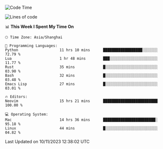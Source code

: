 <!--START_SECTION:waka-->
![Code Time](http://img.shields.io/badge/Code%20Time-1%2C660%20hrs%2016%20mins-blue)

![Lines of code](https://img.shields.io/badge/From%20Hello%20World%20I%27ve%20Written-288.3%20thousand%20lines%20of%20code-blue)

📊 **This Week I Spent My Time On** 

```text
🕑︎ Time Zone: Asia/Shanghai

💬 Programming Languages: 
Python                   11 hrs 10 mins      ██████████████████░░░░░░░   72.79 % 
Lua                      1 hr 48 mins        ███░░░░░░░░░░░░░░░░░░░░░░   11.77 % 
Rust                     35 mins             █░░░░░░░░░░░░░░░░░░░░░░░░   03.90 % 
Bash                     32 mins             █░░░░░░░░░░░░░░░░░░░░░░░░   03.48 % 
Emacs Lisp               27 mins             █░░░░░░░░░░░░░░░░░░░░░░░░   03.01 % 

🔥 Editors: 
Neovim                   15 hrs 21 mins      █████████████████████████   100.00 % 

💻 Operating System: 
Mac                      14 hrs 36 mins      ████████████████████████░   95.18 % 
Linux                    44 mins             █░░░░░░░░░░░░░░░░░░░░░░░░   04.82 % 
```


 Last Updated on 10/11/2023 12:38:02 UTC
<!--END_SECTION:waka-->
